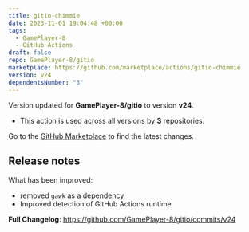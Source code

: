 ```yaml
---
title: gitio-chimmie
date: 2023-11-01 19:04:48 +00:00
tags:
  - GamePlayer-8
  - GitHub Actions
draft: false
repo: GamePlayer-8/gitio
marketplace: https://github.com/marketplace/actions/gitio-chimmie
version: v24
dependentsNumber: "3"
---
```



Version updated for **GamePlayer-8/gitio** to version **v24**.
- This action is used across all versions by **3** repositories.

Go to the [GitHub Marketplace](https://github.com/marketplace/actions/gitio-chimmie) to find the latest changes.

## Release notes

What has been improved:
 - removed `gawk` as a dependency
 - Improved detection of GitHub Actions runtime

**Full Changelog**: https://github.com/GamePlayer-8/gitio/commits/v24
